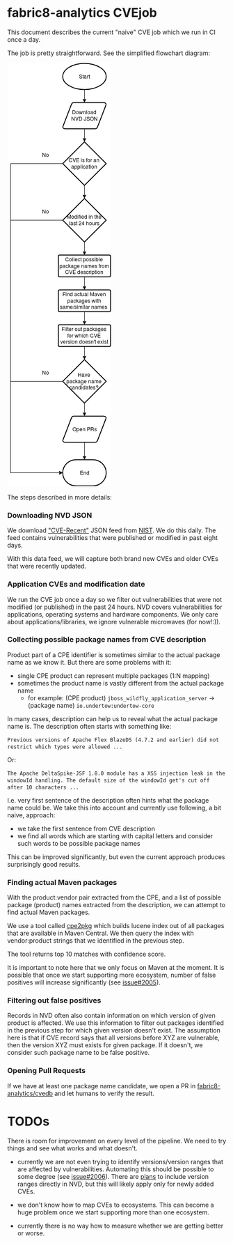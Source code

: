 # fabric8-analytics CVEjob

This document describes the current "naive" CVE job which we run in CI once a day.

The job is pretty straightforward. See the simplified flowchart diagram:

![flowchart](images/cvejob.png)


The steps described in more details:

### Downloading NVD JSON

We download ["CVE-Recent"](https://static.nvd.nist.gov/feeds/json/cve/1.0/nvdcve-1.0-recent.json.gz) JSON feed from [NIST](https://nvd.nist.gov/vuln/data-feeds#JSON_FEED).
We do this daily. The feed contains vulnerabilities that were published or modified in past eight days.

With this data feed, we will capture both brand new CVEs and older CVEs that were recently updated.

### Application CVEs and modification date

We run the CVE job once a day so we filter out vulnerabilities that were not modified (or published) in the past 24 hours.
NVD covers vulnerabilities for applications, operating systems and hardware components. We only care about applications/libraries,
we ignore vulnerable microwaves (for now!:)).

### Collecting possible package names from CVE description

Product part of a CPE identifier is sometimes similar to the actual package name as we know it. But there are
some problems with it:

* single CPE product can represent multiple packages (1:N mapping)
* sometimes the product name is vastly different from the actual package name
  * for example: (CPE product) `jboss_wildfly_application_server` -> (package name) `io.undertow:undertow-core`

In many cases, description can help us to reveal what the actual package name is. The description often starts with something like:

```text
Previous versions of Apache Flex BlazeDS (4.7.2 and earlier) did not restrict which types were allowed ...
```

Or:

```text
The Apache DeltaSpike-JSF 1.8.0 module has a XSS injection leak in the windowId handling. The default size of the windowId get's cut off after 10 characters ...
```

I.e. very first sentence of the description often hints what the package name could be. We take this into account and currently use following, a bit naive, approach:

* we take the first sentence from CVE description
* we find all words which are starting with capital letters and consider such words to be possible package names

This can be improved significantly, but even the current approach produces surprisingly good results.

 
### Finding actual Maven packages

With the product:vendor pair extracted from the CPE, and a list of possible package (product)
names extracted from the description, we can attempt to find actual Maven packages.

We use a tool called [cpe2pkg](https://github.com/msrb/cpe2pkg) which builds lucene index out of all packages
that are available in Maven Central. We then query the index with vendor:product strings that we identified in the previous step.

The tool returns top 10 matches with confidence score.


It is important to note here that we only focus on Maven at the moment. It is possible that once we start supporting more ecosystem,
number of false positives will increase significantly (see [issue#2005](https://github.com/openshiftio/openshift.io/issues/2005)).


### Filtering out false positives

Records in NVD often also contain information on which version of given product is affected. We use this information to filter out packages identified in the previous step
for which given version doesn't exist.
The assumption here is that if CVE record says that all versions before XYZ are vulnerable,
then the version XYZ must exists for given package. If it doesn't, we consider such package name to be false positive.


### Opening Pull Requests

If we have at least one package name candidate, we open a PR in [fabric8-analytics/cvedb](https://github.com/fabric8-analytics/cvedb/) and let humans to verify the result.


# TODOs

There is room for improvement on every level of the pipeline. We need to try things and see what works and what doesn't.

* currently we are not even trying to identify versions/version ranges that are affected by vulnerabilities.
Automating this should be possible to some degree (see [issue#2006](https://github.com/openshiftio/openshift.io/issues/2006)).
There are [plans](https://nvd.nist.gov/General/News/CPE-Range-Notification) to include version ranges directly in NVD,
but this will likely apply only for newly added CVEs.

* we don't know how to map CVEs to ecosystems. This can become a huge problem once we start supporting more than one ecosystem.

* currently there is no way how to measure whether we are getting better or worse.
